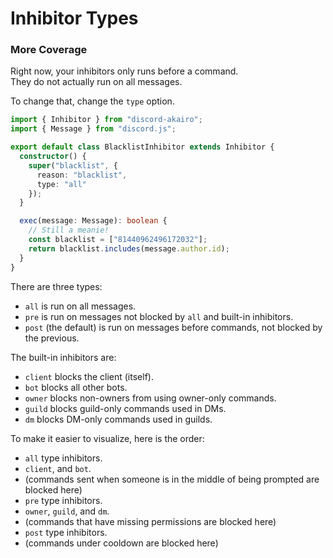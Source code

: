 <!-- markdownlint-disable MD001 -->

# Inhibitor Types

### More Coverage

Right now, your inhibitors only runs before a command.  
They do not actually run on all messages.

To change that, change the `type` option.

```ts
import { Inhibitor } from "discord-akairo";
import { Message } from "discord.js";

export default class BlacklistInhibitor extends Inhibitor {
  constructor() {
    super("blacklist", {
      reason: "blacklist",
      type: "all"
    });
  }

  exec(message: Message): boolean {
    // Still a meanie!
    const blacklist = ["81440962496172032"];
    return blacklist.includes(message.author.id);
  }
}
```

There are three types:

- `all` is run on all messages.
- `pre` is run on messages not blocked by `all` and built-in inhibitors.
- `post` (the default) is run on messages before commands, not blocked by the previous.

The built-in inhibitors are:

- `client` blocks the client (itself).
- `bot` blocks all other bots.
- `owner` blocks non-owners from using owner-only commands.
- `guild` blocks guild-only commands used in DMs.
- `dm` blocks DM-only commands used in guilds.

To make it easier to visualize, here is the order:

- `all` type inhibitors.
- `client`, and `bot`.
- (commands sent when someone is in the middle of being prompted are blocked here)
- `pre` type inhibitors.
- `owner`, `guild`, and `dm`.
- (commands that have missing permissions are blocked here)
- `post` type inhibitors.
- (commands under cooldown are blocked here)
